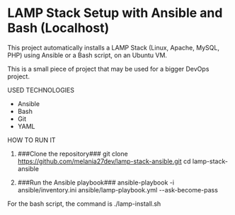 # LAMP Stack Setup with Ansible and Bash (Localhost)

This project automatically installs a LAMP Stack (Linux, Apache, MySQL, PHP) using Ansible or a Bash script, on an Ubuntu VM.

This is a small piece of project that may be used for a bigger DevOps project.

USED TECHNOLOGIES
- Ansible
- Bash
- Git
- YAML

HOW TO RUN IT
1. ###Clone the repository###
git clone https://github.com/melania27dev/lamp-stack-ansible.git
cd lamp-stack-ansible

2. ###Run the Ansible playbook###
ansible-playbook -i ansible/inventory.ini ansible/lamp-playbook.yml --ask-become-pass

For the bash script, the command is ./lamp-install.sh
